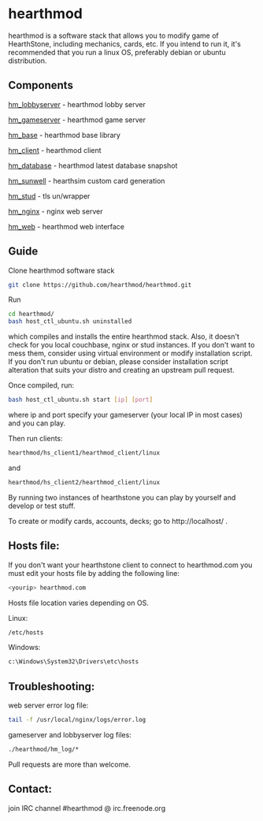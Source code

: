 # hearthmod
hearthmod is a software stack that allows you to modify game of HearthStone, including mechanics, cards, etc. If you intend to run it, it's recommended that you run a linux OS, preferably debian or ubuntu distribution.

## Components
[hm_lobbyserver](https://github.com/farb3yonddriv3n/hm_lobbyserver) - hearthmod lobby server

[hm_gameserver](https://github.com/farb3yonddriv3n/hm_gameserver) - hearthmod game server

[hm_base](https://github.com/farb3yonddriv3n/hm_base) - hearthmod base library

[hm_client](https://github.com/farb3yonddriv3n/hm_client) - hearthmod client

[hm_database](https://github.com/farb3yonddriv3n/hm_database) - hearthmod latest database snapshot

[hm_sunwell](https://github.com/farb3yonddriv3n/hm_sunwell) - hearthsim custom card generation

[hm_stud](https://github.com/farb3yonddriv3n/hm_stud) - tls un/wrapper

[hm_nginx](https://github.com/farb3yonddriv3n/hm_nginx) - nginx web server

[hm_web](https://github.com/farb3yonddriv3n/hm_web) - hearthmod web interface

## Guide

Clone hearthmod software stack

```sh
git clone https://github.com/hearthmod/hearthmod.git
```

Run 

```sh
cd hearthmod/
bash host_ctl_ubuntu.sh uninstalled
```

which compiles and installs the entire hearthmod stack. Also, it doesn't check for you local couchbase, nginx or stud instances. If you don't want to mess them, consider using virtual environment or modify installation script. If you don't run ubuntu or debian, please consider installation script alteration that suits your distro and creating an upstream pull request.

Once compiled, run:
```sh
bash host_ctl_ubuntu.sh start [ip] [port]
``` 
where ip and port specify your gameserver (your local IP in most cases) and you can play.

Then run clients:
```sh
hearthmod/hs_client1/hearthmod_client/linux
```
and
```sh
hearthmod/hs_client2/hearthmod_client/linux
```

By running two instances of hearthstone you can play by yourself and develop or test stuff.

To create or modify cards, accounts, decks; go to http://localhost/ .

## Hosts file:

If you don't want your hearthstone client to connect to hearthmod.com you must edit your hosts file by adding the following line:

```sh
<yourip> hearthmod.com
```

Hosts file location varies depending on OS.

Linux:
```sh
/etc/hosts
```

Windows:
```sh
c:\Windows\System32\Drivers\etc\hosts
```

## Troubleshooting:

web server error log file:
```sh
tail -f /usr/local/nginx/logs/error.log
```

gameserver and lobbyserver log files:
```sh
./hearthmod/hm_log/*
```

Pull requests are more than welcome.

## Contact:

join IRC channel #hearthmod @ irc.freenode.org
